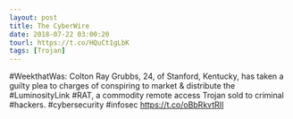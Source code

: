 ```yaml
---
layout: post
title: The CyberWire
date: 2018-07-22 03:00:20
tourl: https://t.co/HQuCt1gLbK
tags: [Trojan]
---
```

#WeekthatWas: Colton Ray Grubbs, 24, of Stanford, Kentucky, has taken a guilty plea to charges of conspiring to market &amp; distribute the #LuminosityLink #RAT, a commodity remote access Trojan sold to criminal #hackers. #cybersecurity #infosec https://t.co/oBbRkvtRII